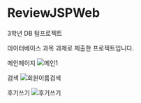 # ReviewJSPWeb
3학년 DB 텀프로젝트

데이터베이스 과목 과제로 제출한 프로젝트입니다.

메인페이지
![메인1](https://user-images.githubusercontent.com/78532129/150276958-fef99a06-27a6-44ac-a7f5-f4a780b28f76.JPG)

검색
![회원이름검색](https://user-images.githubusercontent.com/78532129/150277046-4b4fac8f-4eb5-4948-94a2-ac7405c6923a.JPG)

후기쓰기
![후기쓰기](https://user-images.githubusercontent.com/78532129/150277063-719b74ba-7c81-488e-b66f-49248d6f3458.JPG)
